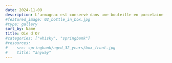 ```yaml
---
date: 2024-11-09
description: L'armagnac est conservé dans une bouteille en porcelaine fabriquée par Limoges Castel. La bouteille est plaquée en or 22 carats, limitée à 6.000 exemplaires pour 1987.
#featured_image: 02_bottle_in_box.jpg
#type: gallery
sort_by: Name
title: Oie d'Or
#categories: ["whisky", "springbank"]
#resources:
#  - src: springbank/aged_32_years/box_front.jpg
#    title: "anyway"
---
```

